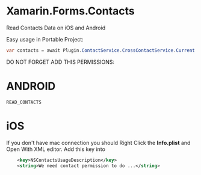 # Xamarin.Forms.Contacts
Read Contacts Data on iOS and Android

Easy usage in Portable Project:

```csharp
var contacts = await Plugin.ContactService.CrossContactService.Current.GetContactListAsync();
```

DO NOT FORGET ADD THIS PERMISSIONS:

# ANDROID
```
READ_CONTACTS
```

# iOS
If you don't have mac connection you should Right Click the **Info.plist** and Open With XML editor.
Add this key into **<dict>**
```xml
	<key>NSContactsUsageDescription</key>
	<string>We need contact permission to do ...</string>
```

